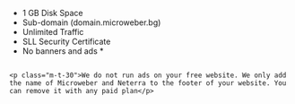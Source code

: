 <ul>
                                                                                                                                                                                    <li><i class="fa fa-check"></i> <span> 1 GB Disk Space </span></li>
                                                                                                                                                                                    <li><i class="fa fa-check"></i> <span> Sub-domain (domain.microweber.bg) </span></li>
                                                                                                                                                                                    <li><i class="fa fa-check"></i> <span> Unlimited Traffic </span></li>
                                                                                                                                                                                    <li><i class="fa fa-check"></i> <span> SLL Security Certificate </span></li>
                                                                                                                                                                                    <li><i class="fa fa-check"></i> <span> No banners and ads * </span></li>
                                                                                                                                                                                </ul>
                                                                                                                                                                                
                                                                                                                                                                                <p class="m-t-30">We do not run ads on your free website. We only add the name of Microweber and Neterra to the footer of your website. You can remove it with any paid plan</p>